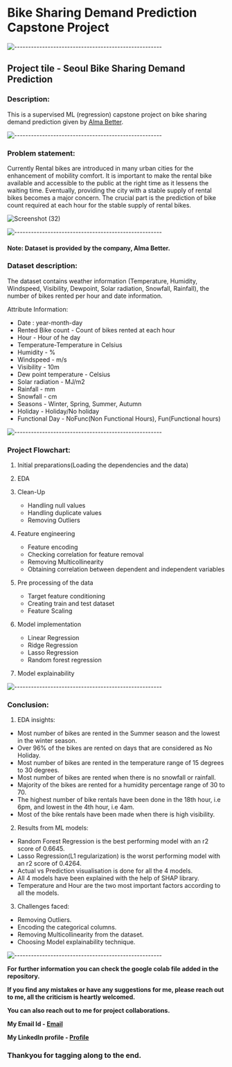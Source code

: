 # Bike Sharing Demand Prediction Capstone Project

![-----------------------------------------------------](https://raw.githubusercontent.com/andreasbm/readme/master/assets/lines/rainbow.png)

## Project tile - Seoul Bike Sharing Demand Prediction

### <b>Description:</b> 
This is a supervised ML (regression) capstone project on bike sharing demand prediction given by [Alma Better](https://www.almabetter.com/).

![-----------------------------------------------------](https://raw.githubusercontent.com/andreasbm/readme/master/assets/lines/rainbow.png)

### <b>Problem statement:</b>
Currently Rental bikes are introduced in many urban cities for the enhancement of mobility comfort. It is important to make the rental bike available and accessible to the public at the right time as it lessens the waiting time. Eventually, providing the city with a stable supply of rental bikes becomes a major concern. The crucial part is the prediction of bike count required at each hour for the stable supply of rental bikes.

![Screenshot (32)](https://www.google.com/url?sa=i&url=https%3A%2F%2Fwww.clubmahindra.com%2Fexperiences%2Fcity-bike-rental&psig=AOvVaw2au7Wdlo9zczxELNeHgKp6&ust=1667748329523000&source=images&cd=vfe&ved=0CA0QjRxqFwoTCODegtCsl_sCFQAAAAAdAAAAABAK)

![-----------------------------------------------------](https://raw.githubusercontent.com/andreasbm/readme/master/assets/lines/rainbow.png)

#### <b>Note:</b> Dataset is provided by the company, Alma Better.

### <b>Dataset description:</b> 
The dataset contains weather information (Temperature, Humidity, Windspeed, Visibility, Dewpoint, Solar radiation, Snowfall, Rainfall), the number of bikes rented per hour and date information.

Attribute Information:
* Date : year-month-day
* Rented Bike count - Count of bikes rented at each hour
* Hour - Hour of he day
* Temperature-Temperature in Celsius
* Humidity - %
* Windspeed - m/s
* Visibility - 10m
* Dew point temperature - Celsius
* Solar radiation - MJ/m2
* Rainfall - mm
* Snowfall - cm
* Seasons - Winter, Spring, Summer, Autumn
* Holiday - Holiday/No holiday
* Functional Day - NoFunc(Non Functional Hours), Fun(Functional hours)

![-----------------------------------------------------](https://raw.githubusercontent.com/andreasbm/readme/master/assets/lines/rainbow.png)

### <b>Project Flowchart:</b>
1. Initial preparations(Loading the dependencies and the data)

2. EDA 

3. Clean-Up
     * Handling null values
     * Handling duplicate values
     * Removing Outliers

4. Feature engineering
     * Feature encoding
     * Checking correlation for feature removal
     * Removing Multicollinearity
     * Obtaining correlation between dependent and independent variables
     
5. Pre processing of the data
     * Target feature conditioning
     * Creating train and test dataset
     * Feature Scaling
    
6. Model implementation 
     * Linear Regression
     * Ridge Regression
     * Lasso Regression
     * Random forest regression

7. Model explainability

![-----------------------------------------------------](https://raw.githubusercontent.com/andreasbm/readme/master/assets/lines/rainbow.png)

### <b>Conclusion:</b>

1. EDA insights:

  * Most number of bikes are rented in the Summer season and the lowest in the winter season.
  * Over 96% of the bikes are rented on days that are considered as No Holiday.
  * Most number of bikes are rented in the temperature range of 15 degrees to 30 degrees.
  * Most number of bikes are rented when there is no snowfall or rainfall.
  * Majority of the bikes are rented for a humidity percentage range of 30 to 70.
  * The highest number of bike rentals have been done in the 18th hour, i.e 6pm, and lowest in the 4th hour, i.e 4am.
  * Most of the bike rentals have been made when there is high visibility.

2. Results from ML models:

  * Random Forest Regression is the best performing model with an r2 score of 0.6645.
  * Lasso Regression(L1 regularization) is the worst performing model with an r2 score of 0.4264.
  * Actual vs Prediction visualisation is done for all the 4 models.
  * All 4 models have been explained with the help of SHAP library.
  * Temperature and Hour are the two most important factors according to all the models.

3. Challenges faced:

  * Removing Outliers.
  * Encoding the categorical columns.
  * Removing Multicollinearity from the dataset.
  * Choosing Model explainability technique.

![-----------------------------------------------------](https://raw.githubusercontent.com/andreasbm/readme/master/assets/lines/rainbow.png)

<b> For further information you can check the google colab file added in the repository. 

If you find any mistakes or have any suggestions for me, please reach out to me, all the criticism is heartly welcomed.

You can also reach out to me for project collaborations.

My Email Id - [Email](syedshabbir107@gmail.com)

My LinkedIn profile - [Profile](https://www.linkedin.com/in/syed-adnan-s-2b899b228/)</b>

### Thankyou for tagging along to the end.
